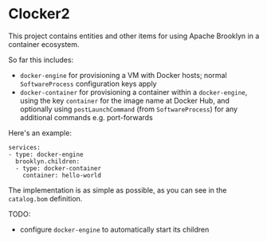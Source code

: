 Clocker2
=======

This project contains entities and other items for using Apache Brooklyn in a container ecosystem.

So far this includes:

* `docker-engine` for provisioning a VM with Docker hosts; normal `SoftwareProcess` configuration keys apply
* `docker-container` for provisioning a container within a `docker-engine`, 
  using the key `container` for the image name at Docker Hub,
  and optionally using `postLaunchCommand` (from `SoftwareProcess`) for any additional commands e.g. port-forwards

Here's an example:

```
services:
- type: docker-engine
  brooklyn.children:
  - type: docker-container
    container: hello-world
```

The implementation is as simple as possible, as you can see in the `catalog.bom` definition.

TODO:
* configure `docker-engine` to automatically start its children

